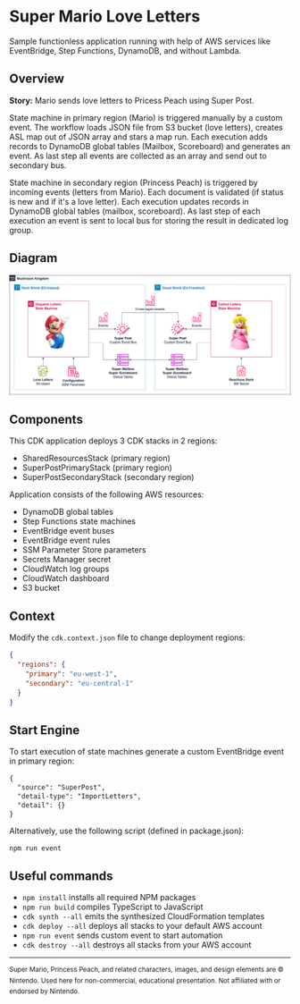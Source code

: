# Super Mario Love Letters

Sample functionless application running with help of AWS services like EventBridge, Step Functions, DynamoDB, and without Lambda.

## Overview

**Story:** Mario sends love letters to Pricess Peach using Super Post. 

State machine in primary region (Mario) is triggered manually by a custom event. The workflow loads JSON file from S3 bucket (love letters), creates ASL map out of JSON array and stars a map run. Each execution adds records to DynamoDB global tables (Mailbox, Scoreboard) and generates an event. As last step all events are collected as an array and send out to secondary bus.

State machine in secondary region (Princess Peach) is triggered by incoming events (letters from Mario). Each document is validated (if status is new and if it's a love letter). Each execution updates records in DynamoDB global tables (mailbox, scoreboard). As last step of each execution an event is sent to local bus for storing the result in dedicated log group.

## Diagram

![Aplication Diagram](doc/aws-functionless-supermario.png)

## Components

This CDK application deploys 3 CDK stacks in 2 regions:

- SharedResourcesStack (primary region)
- SuperPostPrimaryStack (primary region)
- SuperPostSecondaryStack (secondary region)

Application consists of the following AWS resources:

- DynamoDB global tables
- Step Functions state machines
- EventBridge event buses
- EventBridge event rules
- SSM Parameter Store parameters
- Secrets Manager secret
- CloudWatch log groups
- CloudWatch dashboard
- S3 bucket

## Context

Modify the `cdk.context.json` file to change deployment regions:

```json
{
  "regions": {
    "primary": "eu-west-1",
    "secondary": "eu-central-1"
  }
}
```

## Start Engine

To start execution of state machines generate a custom EventBridge event in primary region:

```
{
  "source": "SuperPost",
  "detail-type": "ImportLetters",
  "detail": {}
}
```

Alternatively, use the following script (defined in package.json):

```
npm run event
```

## Useful commands

* `npm install`           installs all required NPM packages
* `npm run build`         compiles TypeScript to JavaScript
* `cdk synth --all`       emits the synthesized CloudFormation templates
* `cdk deploy --all`      deploys all stacks to your default AWS account
* `npm run event`         sends custom event to start automation
* `cdk destroy --all`     destroys all stacks from your AWS account

---
<sup> Super Mario, Princess Peach, and related characters, images, and design elements are &copy; Nintendo. Used here for non-commercial, educational presentation. Not affiliated with or endorsed by Nintendo.</sup>